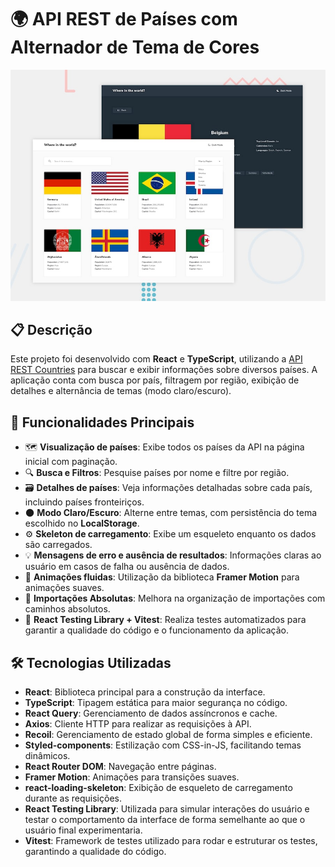 # 🌍 API REST de Países com Alternador de Tema de Cores

![Design para desktop](./public/design/desktop-preview.jpg)

## 📋 Descrição

Este projeto foi desenvolvido com **React** e **TypeScript**, utilizando a [API REST Countries](https://restcountries.com) para buscar e exibir informações sobre diversos países. A aplicação conta com busca por país, filtragem por região, exibição de detalhes e alternância de temas (modo claro/escuro).

## 🚀 Funcionalidades Principais

- 🗺️ **Visualização de países**: Exibe todos os países da API na página inicial com paginação.
- 🔍 **Busca e Filtros**: Pesquise países por nome e filtre por região.
- 🗃️ **Detalhes de países**: Veja informações detalhadas sobre cada país, incluindo países fronteiriços.
- 🌑 **Modo Claro/Escuro**: Alterne entre temas, com persistência do tema escolhido no **LocalStorage**.
- ⚙️ **Skeleton de carregamento**: Exibe um esqueleto enquanto os dados são carregados.
- 💡 **Mensagens de erro e ausência de resultados**: Informações claras ao usuário em casos de falha ou ausência de dados.
- 🎨 **Animações fluidas**: Utilização da biblioteca **Framer Motion** para animações suaves.
- 🧭 **Importações Absolutas**: Melhora na organização de importações com caminhos absolutos.
- 🧪 **React Testing Library + Vitest**: Realiza testes automatizados para garantir a qualidade do código e o funcionamento da aplicação.

## 🛠️ Tecnologias Utilizadas

- **React**: Biblioteca principal para a construção da interface.
- **TypeScript**: Tipagem estática para maior segurança no código.
- **React Query**: Gerenciamento de dados assíncronos e cache.
- **Axios**: Cliente HTTP para realizar as requisições à API.
- **Recoil**: Gerenciamento de estado global de forma simples e eficiente.
- **Styled-components**: Estilização com CSS-in-JS, facilitando temas dinâmicos.
- **React Router DOM**: Navegação entre páginas.
- **Framer Motion**: Animações para transições suaves.
- **react-loading-skeleton**: Exibição de esqueleto de carregamento durante as requisições.
- **React Testing Library**: Utilizada para simular interações do usuário e testar o comportamento da interface de forma semelhante ao que o usuário final experimentaria.
- **Vitest**: Framework de testes utilizado para rodar e estruturar os testes, garantindo a qualidade do código.